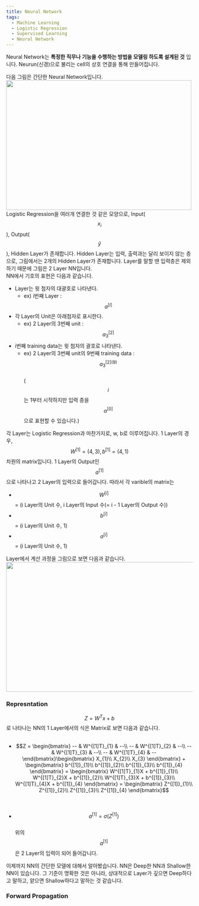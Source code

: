 ```yaml
---
title: Neural Network
tags:
  - Machine Learning
  - Logistic Regression
  - Supervised Learning
  - Neural Network
---
```


Neural Network는 __특정한 직무나 기능을 수행하는 방법을 모델링 하도록 설계된 것__ 입니다. Neurun(신경)으로 불리는 cell의 상호 연결을 통해 만들어집니다. 
<!--more-->

다음 그림은 간단한 Neural Network입니다.
<img src="https://user-images.githubusercontent.com/48177363/101283812-3721c100-3820-11eb-818c-58ac683fb901.PNG" width="500" height="350"> <br>
Logistic Regression을 여러개 연결한 것 같은 모양으로, Input($$x_{i}$$), Output($$\hat{y}$$), Hidden Layer가 존재합니다. Hidden Layer는 입력, 출력과는 달리 보이지 않는 층으로, 그림에서는 2개의 Hidden Layer가 존재합니다. Layer를 말할 땐 입력층은 제외하기 때문에 그림은 2 Layer NN입니다. <br>
NN에서 기호의 표현은 다음과 같습니다.
- Layer는 윗 첨자의 대괄호로 나타낸다. 
  - ex) i번째 Layer : $$a^{[i]}$$
- 각 Layer의 Unit은 아래첨자로 표시한다. 
  - ex) 2 Layer의 3번째 unit : $$a^{[2]}_{3}$$
- i번째 training data는 윗 첨자의 괄호로 나타낸다. 
  - ex) 2 Layer의 3번째 unit의 9번째 training data : $$a^{[2](9)}_{3}$$<br>
($$i$$는 1부터 시작하지만 입력 층을 $$a^{[0]}$$으로 표현할 수 있습니다.)

각 Layer는 Logistic Regression과 마찬가지로, w, b로 이루어집니다. 1 Layer의 경우, $$W^{[1]} = (4, 3), b^{[1]} = (4, 1)$$차원의 matrix입니다. 1 Layer의 Output인 $$a^{[1]}$$으로 나타나고 2 Layer의 입력으로 들어갑니다. 따라서 각 varible의 matrix는 <br>
- $$W^{[i]}$$ = (i Layer의 Unit 수, i Layer의 Input 수(= i - 1 Layer의 Output 수))
- $$b^{[i]}$$ = (i Layer의 Unit 수, 1)
- $$a^{[i]}$$ = (i Layer의 Unit 수, 1)

Layer에서 계산 과정을 그림으로 보면 다음과 같습니다. <br>
<img src="https://user-images.githubusercontent.com/48177363/101284949-0f355c00-3826-11eb-87aa-07c34d6606ae.PNG" width="550" height="350"><br>

### Represntation

$$Z = W^{T}x + b$$로 나타나는 NN의 1 Layer에서의 식은 Matrix로 보면 다음과 같습니다. <br><br>
- $$Z = \begin{bmatrix}
-- & W^{[1]T}_{1} & --\\ 
-- & W^{[1]T}_{2} & --\\ 
-- & W^{[1]T}_{3} & --\\ 
-- & W^{[1]T}_{4} & --
\end{bmatrix}\begin{bmatrix}
X_{1}\\ 
X_{2}\\ 
X_{3}
\end{bmatrix} + \begin{bmatrix}
b^{[1]}_{1}\\ 
b^{[1]}_{2}\\ 
b^{[1]}_{3}\\ 
b^{[1]}_{4}
\end{bmatrix} = \begin{bmatrix}
W^{[1]T}_{1}X + b^{[1]}_{1}\\ 
W^{[1]T}_{2}X + b^{[1]}_{2}\\ 
W^{[1]T}_{3}X + b^{[1]}_{3}\\ 
W^{[1]T}_{4}X + b^{[1]}_{4}
\end{bmatrix} = \begin{bmatrix}
Z^{[1]}_{1}\\ 
Z^{[1]}_{2}\\ 
Z^{[1]}_{3}\\ 
Z^{[1]}_{4}
\end{bmatrix}$$ <br><br>
- $$a^{[1]} = \sigma(Z^{[1]})$$ <br>
위의 $$a^{[1]}$$은 2 Layer의 입력이 되어 들어갑니다.

이제까지 NN의 간단한 모델에 대해서 알아봤습니다. NN은 Deep한 NN과 Shallow한 NN이 있습니다. 그 기준이 명확한 것은 아니라, 상대적으로 Layer가 깊으면 Deep하다고 말하고, 얕으면 Shallow하다고 말하는 것 같습니다.<br>

### Forward Propagation

